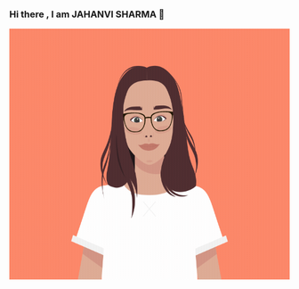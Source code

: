 ### Hi there , I am JAHANVI SHARMA 👋
<!DOCTYPE html>
<html>
<body>

<img src="image_processing20210106-17993-72n1j3.gif"  width="1200" height="450">

</body>
</html>

